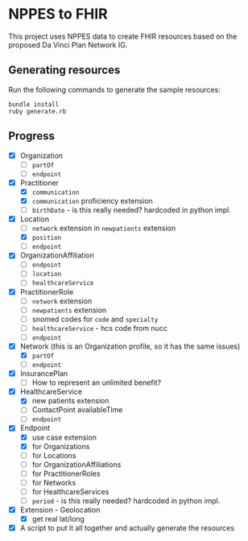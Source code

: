 # NPPES to FHIR

This project uses NPPES data to create FHIR resources based on the proposed
Da Vinci Plan Network IG.

## Generating resources

Run the following commands to generate the sample resources:
```
bundle install
ruby generate.rb
```

## Progress
- [x] Organization
  - [ ] `partOf`
  - [ ] `endpoint`
- [x] Practitioner
  - [x] `communication`
  - [x] `communication` proficiency extension
  - [ ] `birthDate` - is this really needed? hardcoded in python impl.
- [x] Location
  - [ ] `network` extension in `newpatients` extension
  - [x] `position`
  - [ ] `endpoint`
- [x] OrganizationAffiliation
  - [ ] `endpoint`
  - [ ] `location`
  - [ ] `healthcareService`
- [x] PractitionerRole
  - [ ] `network` extension
  - [ ] `newpatients` extension
  - [ ] snomed codes for `code` and `specialty`
  - [ ] `healthcareService` - hcs code from nucc
  - [ ] `endpoint`
- [x] Network (this is an Organization profile, so it has the same issues)
  - [x] `partOf`
  - [ ] `endpoint`
- [x] InsurancePlan
  - [ ] How to represent an unlimited benefit?
- [x] HealthcareService
  - [x] new patients extension
  - [ ] ContactPoint availableTime
  - [ ] `endpoint`
- [x] Endpoint
  - [x] use case extension
  - [x] for Organizations
  - [ ] for Locations
  - [ ] for OrganizationAffiliations
  - [ ] for PractitionerRoles
  - [ ] for Networks
  - [ ] for HealthcareServices
  - [ ] `period` - is this really needed? hardcoded in python impl.
- [x] Extension - Geolocation
  - [x] get real lat/long
- [x] A script to put it all together and actually generate the resources
